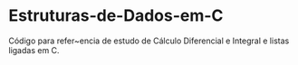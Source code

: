 # Estruturas-de-Dados-em-C

Código para refer~encia de estudo de Cálculo Diferencial e Integral e listas ligadas em C.
